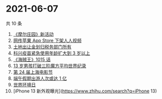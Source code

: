 # 2021-06-07

共 10 条

<!-- BEGIN -->
<!-- 最后更新时间 Mon Jun 07 2021 06:14:43 GMT+0800 (China Standard Time) -->

1. [《摩尔庄园》新活动](https://www.zhihu.com/search?q=摩尔庄园)
2. [网传苹果 App Store 下架人人视频](https://www.zhihu.com/search?q=人人视频)
3. [土地出让金划归税务部门所有](https://www.zhihu.com/search?q=土地出让金)
4. [科兴疫苗紧急使用年龄扩大到 3 岁以上](https://www.zhihu.com/search?q=科兴疫苗)
5. [《海贼王》1015 话](https://www.zhihu.com/search?q=海贼王)
6. [13 岁男孩打破三阶魔方平均世界纪录](https://www.zhihu.com/search?q=魔方速拧)
7. [第 24 届上海电影节](https://www.zhihu.com/search?q=上海电影节)
8. [端午假期出游人次或达 1 亿](https://www.zhihu.com/search?q=端午假期)
9. [世界环境日](https://www.zhihu.com/search?q=世界环境日)
10. [iPhone 13 新外观曝光](https://www.zhihu.com/search?q=iPhone 13)

<!-- END -->
